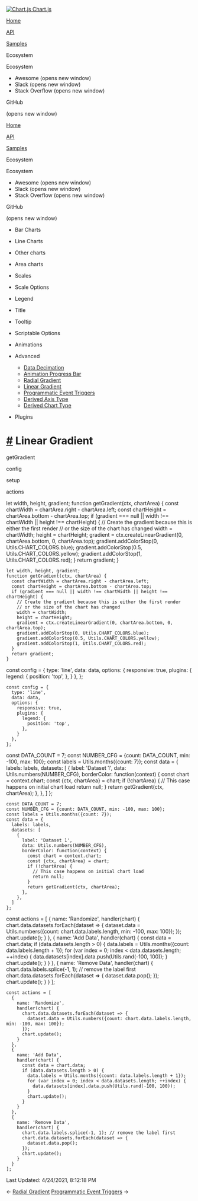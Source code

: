 <a href="/docs/3.2.0/" class="home-link router-link-active"><img src="/docs/3.2.0/favicon.ico" alt="Chart.js" class="logo" /> <span class="site-name can-hide">Chart.js</span></a>

<a href="/docs/3.2.0/" class="nav-link">Home</a>

<a href="/docs/3.2.0/api/" class="nav-link">API</a>

<a href="/docs/3.2.0/samples/" class="nav-link router-link-active">Samples</a>

<span class="title">Ecosystem</span> <span class="arrow down"></span>

<span class="title">Ecosystem</span> <span class="arrow right"></span>

-   Awesome
    <span class="sr-only">(opens new window)</span>
-   Slack
    <span class="sr-only">(opens new window)</span>
-   Stack Overflow
    <span class="sr-only">(opens new window)</span>

GitHub

<span class="sr-only">(opens new window)</span>

<a href="/docs/3.2.0/" class="nav-link">Home</a>

<a href="/docs/3.2.0/api/" class="nav-link">API</a>

<a href="/docs/3.2.0/samples/" class="nav-link router-link-active">Samples</a>

<span class="title">Ecosystem</span> <span class="arrow down"></span>

<span class="title">Ecosystem</span> <span class="arrow right"></span>

-   Awesome
    <span class="sr-only">(opens new window)</span>
-   Slack
    <span class="sr-only">(opens new window)</span>
-   Stack Overflow
    <span class="sr-only">(opens new window)</span>

GitHub

<span class="sr-only">(opens new window)</span>

-   Bar Charts <span class="arrow right"></span>

-   Line Charts <span class="arrow right"></span>

-   Other charts <span class="arrow right"></span>

-   Area charts <span class="arrow right"></span>

-   Scales <span class="arrow right"></span>

-   Scale Options <span class="arrow right"></span>

-   Legend <span class="arrow right"></span>

-   Title <span class="arrow right"></span>

-   Tooltip <span class="arrow right"></span>

-   Scriptable Options <span class="arrow right"></span>

-   Animations <span class="arrow right"></span>

-   Advanced <span class="arrow down"></span>

    -   <a href="/docs/3.2.0/samples/advanced/data-decimation.html" class="sidebar-link">Data Decimation</a>
    -   <a href="/docs/3.2.0/samples/advanced/progress-bar.html" class="sidebar-link">Animation Progress Bar</a>
    -   <a href="/docs/3.2.0/samples/advanced/radial-gradient.html" class="sidebar-link">Radial Gradient</a>
    -   <a href="/docs/3.2.0/samples/advanced/linear-gradient.html" class="active sidebar-link">Linear Gradient</a>
    -   <a href="/docs/3.2.0/samples/advanced/programmatic-events.html" class="sidebar-link">Programmatic Event Triggers</a>
    -   <a href="/docs/3.2.0/samples/advanced/derived-axis-type.html" class="sidebar-link">Derived Axis Type</a>
    -   <a href="/docs/3.2.0/samples/advanced/derived-chart-type.html" class="sidebar-link">Derived Chart Type</a>

-   Plugins <span class="arrow right"></span>

<a href="#linear-gradient" class="header-anchor">#</a> Linear Gradient
======================================================================

getGradient

config

setup

actions

<a href="https://github.com/chartjs/Chart.js/blob/master/docs/samples/advanced/linear-gradient.md" class="code-editor-tool fab fa-github fa-lg" title="View on GitHub"></a>

let width, height, gradient; function getGradient(ctx, chartArea) { const chartWidth = chartArea.right - chartArea.left; const chartHeight = chartArea.bottom - chartArea.top; if (gradient === null || width !== chartWidth || height !== chartHeight) { // Create the gradient because this is either the first render // or the size of the chart has changed width = chartWidth; height = chartHeight; gradient = ctx.createLinearGradient(0, chartArea.bottom, 0, chartArea.top); gradient.addColorStop(0, Utils.CHART\_COLORS.blue); gradient.addColorStop(0.5, Utils.CHART\_COLORS.yellow); gradient.addColorStop(1, Utils.CHART\_COLORS.red); } return gradient; }

    let width, height, gradient;
    function getGradient(ctx, chartArea) {
      const chartWidth = chartArea.right - chartArea.left;
      const chartHeight = chartArea.bottom - chartArea.top;
      if (gradient === null || width !== chartWidth || height !== chartHeight) {
        // Create the gradient because this is either the first render
        // or the size of the chart has changed
        width = chartWidth;
        height = chartHeight;
        gradient = ctx.createLinearGradient(0, chartArea.bottom, 0, chartArea.top);
        gradient.addColorStop(0, Utils.CHART_COLORS.blue);
        gradient.addColorStop(0.5, Utils.CHART_COLORS.yellow);
        gradient.addColorStop(1, Utils.CHART_COLORS.red);
      }
      return gradient;
    }

const config = { type: 'line', data: data, options: { responsive: true, plugins: { legend: { position: 'top', }, } }, };

    const config = {
      type: 'line',
      data: data,
      options: {
        responsive: true,
        plugins: {
          legend: {
            position: 'top',
          },
        }
      },
    };

const DATA\_COUNT = 7; const NUMBER\_CFG = {count: DATA\_COUNT, min: -100, max: 100}; const labels = Utils.months({count: 7}); const data = { labels: labels, datasets: \[ { label: 'Dataset 1', data: Utils.numbers(NUMBER\_CFG), borderColor: function(context) { const chart = context.chart; const {ctx, chartArea} = chart; if (!chartArea) { // This case happens on initial chart load return null; } return getGradient(ctx, chartArea); }, }, \] };

    const DATA_COUNT = 7;
    const NUMBER_CFG = {count: DATA_COUNT, min: -100, max: 100};
    const labels = Utils.months({count: 7});
    const data = {
      labels: labels,
      datasets: [
        {
          label: 'Dataset 1',
          data: Utils.numbers(NUMBER_CFG),
          borderColor: function(context) {
            const chart = context.chart;
            const {ctx, chartArea} = chart;
            if (!chartArea) {
              // This case happens on initial chart load
              return null;
            }
            return getGradient(ctx, chartArea);
          },
        },
      ]
    };

const actions = \[ { name: 'Randomize', handler(chart) { chart.data.datasets.forEach(dataset =&gt; { dataset.data = Utils.numbers({count: chart.data.labels.length, min: -100, max: 100}); }); chart.update(); } }, { name: 'Add Data', handler(chart) { const data = chart.data; if (data.datasets.length &gt; 0) { data.labels = Utils.months({count: data.labels.length + 1}); for (var index = 0; index &lt; data.datasets.length; ++index) { data.datasets\[index\].data.push(Utils.rand(-100, 100)); } chart.update(); } } }, { name: 'Remove Data', handler(chart) { chart.data.labels.splice(-1, 1); // remove the label first chart.data.datasets.forEach(dataset =&gt; { dataset.data.pop(); }); chart.update(); } } \];

    const actions = [
      {
        name: 'Randomize',
        handler(chart) {
          chart.data.datasets.forEach(dataset => {
            dataset.data = Utils.numbers({count: chart.data.labels.length, min: -100, max: 100});
          });
          chart.update();
        }
      },
      {
        name: 'Add Data',
        handler(chart) {
          const data = chart.data;
          if (data.datasets.length > 0) {
            data.labels = Utils.months({count: data.labels.length + 1});
            for (var index = 0; index < data.datasets.length; ++index) {
              data.datasets[index].data.push(Utils.rand(-100, 100));
            }
            chart.update();
          }
        }
      },
      {
        name: 'Remove Data',
        handler(chart) {
          chart.data.labels.splice(-1, 1); // remove the label first
          chart.data.datasets.forEach(dataset => {
            dataset.data.pop();
          });
          chart.update();
        }
      }
    ];

<span class="prefix">Last Updated:</span> <span class="time">4/24/2021, 8:12:18 PM</span>

<span class="prev"> ← <a href="/docs/3.2.0/samples/advanced/radial-gradient.html" class="prev">Radial Gradient</a> </span> <span class="next"> [Programmatic Event Triggers](/docs/3.2.0/samples/advanced/programmatic-events.html) → </span>
